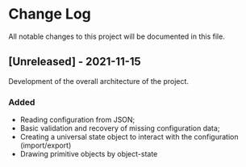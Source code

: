 # Change Log
All notable changes to this project will be documented in this file.

## [Unreleased] - 2021-11-15

Development of the overall architecture of the project.

### Added
- Reading configuration from JSON;
- Basic validation and recovery of missing configuration data;
- Creating a universal state object to interact with the configuration (import/export)
- Drawing primitive objects by object-state
